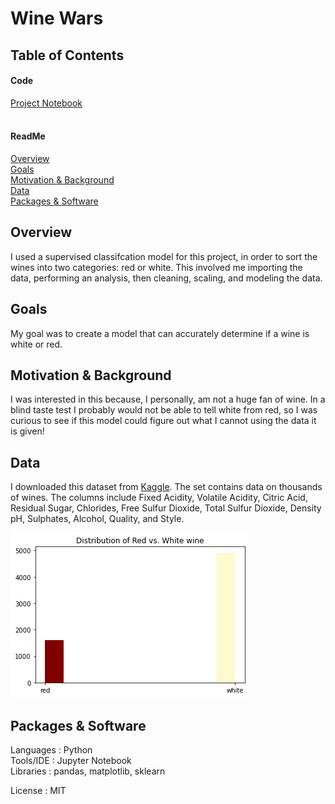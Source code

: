 # Wine Wars

## Table of Contents 

#### Code
[Project Notebook](https://github.com/Oliviad27/DATA601_Midterm/blob/main/DATA601_Midterm.ipynb)
<br>
<br>
#### ReadMe
[Overview](https://github.com/Oliviad27/DATA601_Midterm#overview)
<br>
[Goals](https://github.com/Oliviad27/DATA601_Midterm#goals)
<br>
[Motivation & Background](https://github.com/Oliviad27/DATA601_Midterm#motivation--background)
<br>
[Data](https://github.com/Oliviad27/DATA601_Midterm#data)
<br>
[Packages & Software](https://github.com/Oliviad27/DATA601_Midterm#packages--software)


## Overview
I used a supervised classifcation model for this project, in order to sort the wines into two categories: red or white. This involved me importing the data, performing an analysis, then cleaning, scaling, and modeling the data.

## Goals
My goal was to create a model that can accurately determine if a wine is white or red.

## Motivation & Background
I was interested in this because, I personally, am not a huge fan of wine. In a blind taste test I probably would not be able to tell white from red, so I was curious to see if this model could figure out what I cannot using the data it is given!

## Data
I downloaded this dataset from [Kaggle](https://www.kaggle.com/numberswithkartik/red-white-wine-dataset?select=wine_dataset.csv). The set contains data on thousands of wines. The columns include Fixed Acidity, Volatile Acidity, 	Citric Acid,	Residual Sugar,	Chlorides,	Free Sulfur Dioxide,	Total Sulfur Dioxide,	Density	pH,	Sulphates, Alcohol,	Quality, and Style.
<bre>
  
  
![Distribution of Data](https://github.com/Oliviad27/DATA601_Midterm/blob/main/RedvWhite.png)



## Packages & Software
Languages : Python
<br>
Tools/IDE : Jupyter Notebook
<br>
Libraries : pandas, matplotlib, sklearn


License : MIT
